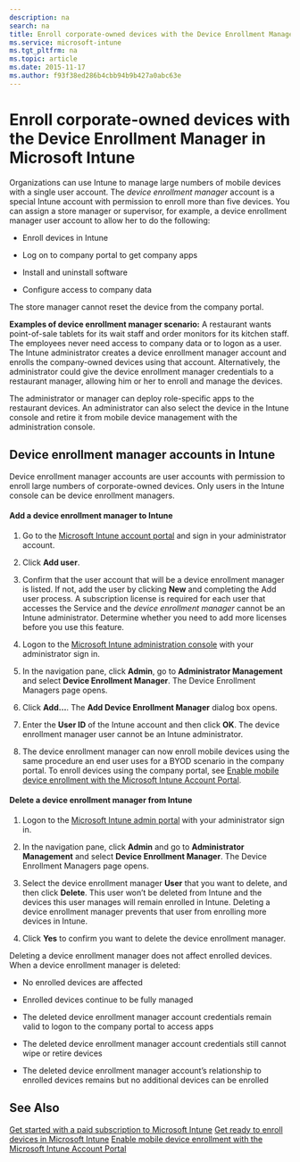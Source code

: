 ```yaml
---
description: na
search: na
title: Enroll corporate-owned devices with the Device Enrollment Manager in Microsoft Intune
ms.service: microsoft-intune
ms.tgt_pltfrm: na
ms.topic: article
ms.date: 2015-11-17
ms.author: f93f38ed286b4cbb94b9b427a0abc63e
---
```

# Enroll corporate-owned devices with the Device Enrollment Manager in Microsoft Intune
Organizations can use Intune to manage large numbers of mobile devices with a single user account. The *device enrollment manager* account is a special Intune account with permission to enroll more than five devices. You can assign a store manager or supervisor, for example, a device enrollment manager user account to allow her to do the following:

- Enroll devices in Intune

- Log on to company portal to get company apps

- Install and uninstall software

- Configure access to company data

The store manager cannot reset the device from the company portal.

**Examples of device enrollment manager scenario:**
A restaurant wants point-of-sale tablets for its wait staff and order monitors for its kitchen staff. The employees never need access to company data or to logon as a user. The Intune administrator creates a device enrollment manager account and enrolls the company-owned devices using that account. Alternatively, the administrator could give the device enrollment manager credentials to a restaurant manager, allowing him or her to enroll and manage the devices.

The administrator or manager can deploy role-specific apps to the restaurant devices. An administrator can also select the device in the Intune console and retire it from mobile device management with the administration console.

## Device enrollment manager accounts in Intune
Device enrollment manager accounts are user accounts with permission to enroll large numbers of corporate-owned devices. Only users in the Intune console can be device enrollment managers.

#### Add a device enrollment manager to Intune

1. Go to the [Microsoft Intune account portal](http://go.microsoft.com/fwlink/?LinkId=698854) and sign in your administrator account.

2. Click **Add user**.

3. Confirm that the user account that will be a device enrollment manager is listed. If not, add the user by clicking **New** and completing the Add user process. A subscription license is required for each user that accesses the Service and the *device enrollment manager* cannot be an Intune administrator. Determine whether you need to add more licenses before you use this feature.

4. Logon to the [Microsoft Intune administration console](http://manage.microsoft.com) with your administrator sign in.

5. In the navigation pane, click **Admin**, go to **Administrator Management** and select **Device Enrollment Manager**. The Device Enrollment Managers page opens.

6. Click **Add…**. The **Add Device Enrollment Manager** dialog box opens.

7. Enter the **User ID** of the Intune account and then click **OK**. The device enrollment manager user cannot be an Intune administrator.

8. The device enrollment manager can now enroll mobile devices using the same procedure an end user uses for a BYOD scenario in the company portal. To enroll devices using the company portal, see [Enable mobile device enrollment with the Microsoft Intune Account Portal](../Topic/Enable_mobile_device_enrollment_with_the_Microsoft_Intune_Account_Portal.md).

#### Delete a device enrollment manager from Intune

1. Logon to the [Microsoft Intune admin portal](http://manage.microsoft.com) with your administrator sign in.

2. In the navigation pane, click **Admin** and go to **Administrator Management** and select **Device Enrollment Manager**. The Device Enrollment Managers page opens.

3. Select the device enrollment manager **User** that you want to delete, and then click **Delete**. This user won’t be deleted from Intune and the devices this user manages will remain enrolled in Intune. Deleting a device enrollment manager prevents that user from enrolling more devices in Intune.

4. Click **Yes** to confirm you want to delete the device enrollment manager.

Deleting a device enrollment manager does not affect enrolled devices. When a device enrollment manager is deleted:

- No enrolled devices are affected

- Enrolled devices continue to be fully managed

- The deleted device enrollment manager account credentials remain valid to logon to the company portal to access apps

- The deleted device enrollment manager account credentials still cannot wipe or retire devices

- The deleted device enrollment manager account’s relationship to enrolled devices remains but no additional devices can be enrolled

## See Also
[Get started with a paid subscription to Microsoft Intune](../Topic/Get_started_with_a_paid_subscription_to_Microsoft_Intune.md)
[Get ready to enroll devices in Microsoft Intune](../Topic/Get_ready_to_enroll_devices_in_Microsoft_Intune.md)
[Enable mobile device enrollment with the Microsoft Intune Account Portal](../Topic/Enable_mobile_device_enrollment_with_the_Microsoft_Intune_Account_Portal.md)

